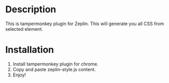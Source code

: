 # Description
This is tampermonkey plugin for Zeplin. This will generate you all CSS from selected element.
# Installation
1. Install tampermonkey plugin for chrome.
2. Copy and paste zeplin-style.js content.
3. Enjoy!
